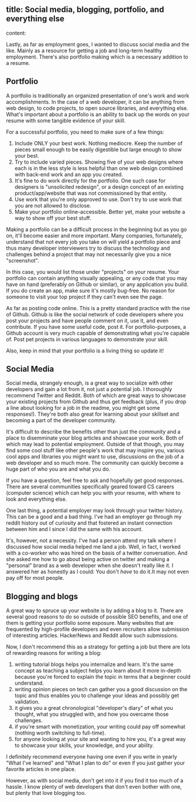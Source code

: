 title: Social media, blogging, portfolio, and everything else
-----
content:

Lastly, as far as employment goes, I wanted to discuss social media and the like. Mainly as a resource for getting a job and long-term healthy employment. There's also portfolio making which is a necessary addition to a resume.

## Portfolio

A portfolio is traditionally an organized presentation of one's work and work accomplishments. In the case of a web developer, it can be anything from web design, to code projects, to open source libraries, and everything else. What's important about a portfolio is an ability to back up the words on your resume with some tangible evidence of your skill.

For a successful portfolio, you need to make sure of a few things:

1. Include ONLY your best work. Nothing mediocre. Keep the number of pieces small enough to be easily digestible but large enough to show your best.
2. Try to include varied pieces. Showing five of your web designs where each is in the less style is less helpful than one web design combined with back-end work and an app you created.
3. It's fine to do work directly for the portfolio. One such case for designers is "unsolicited redesign", or a design concept of an existing product/app/website that was not commissioned by that entity.
4. Use work that you're only approved to use. Don't try to use work that you are not allowed to disclose.
5. Make your portfolio online-accessible. Better yet, make your website a way to show off your best stuff.

Making a portfolio can be a difficult process in the beginning but as you go on, it'll become easier and more important. Many companies, fortunately, understand that not every job you take on will yield a portfolio piece and thus many developer interviewers try to discuss the technology and challenges behind a project that may not necessarily give you a nice "screenshot".

In this case, you would list those under "projects" on your resume. Your portfolio can contain anything visually appealing, or any code that you may have on hand (preferably on Github or similar), or any application you build. If you do create an app, make sure it's mostly bug-free. No reason for someone to visit your top project if they can't even see the page.

As far as posting code online. This is a pretty standard practice with the rise of Github. Github is like the social network of code developers where you post your projects and have people comment on it, use it, and even contribute. If you have some useful code, post it. For portfolio-purposes, a Github account is very much capable of demonstrating what you're capable of. Post pet projects in various languages to demonstrate your skill.

Also, keep in mind that your portfolio is a living thing so update it!

## Social Media

Social media, strangely enough, is a great way to socialize with other developers and gain a lot from it, not just a potential job. I thoroughly recommend Twitter and Reddit. Both of which are great ways to showcase your existing projects from Github and thus get feedback (plus, if you drop a line about looking for a job in the readme, you might get some responses!). They're both also great for learning about your skillset and becoming a part of the developer community.

It's difficult to describe the benefits other than just the community and a place to disemminate your blog articles and showcase your work. Both of which may lead to potential employment. Outside of that though, you may find some cool stuff like other people's work that may inspire you, various cool apps and libraries you might want to use, discussions on the job of a web developer and so much more. The community can quickly become a huge part of who you are and what you do.

If you have a question, feel free to ask and hopefully get good responses. There are several communities specifically geared toward CS careers (computer science) which can help you with your resume, with where to look and everything else.

One last thing, a potential employer may look through your twitter history. This can be a good and a bad thing. I've had an employer go through my reddit history out of curiosity and that fostered an instant connection between him and I since I did the same with his account.

It's, however, not a necessity. I've had a person attend my talk where I discussed how social media helped me land a job. Well, in fact, I worked with a co-worker who was hired on the basis of a twitter conversation. And she asked me how to go about being active on twitter and making a "personal" brand as a web developer when she doesn't really like it. I answered her as honestly as I could: You don't *have* to do it.It may not even pay off for most people.

## Blogging and blogs

A great way to spruce up your website is by adding a blog to it. There are several good reasons to do so outside of possible SEO benefits, and one of them is getting your portfolio some exposure. Many websites that are frequented by high-profile developers and even recruiters allow submission of interesting articles. HackerNews and Reddit allow such submissions.

Now, I don't recommend this as a strategy for getting a job but there are lots of rewarding reasons for writing a blog:

1. writing tutorial blogs helps you internalize and learn. It's the same concept as teaching a subject helps you learn about it more in-depth because you're forced to explain the topic in terms that a beginner could understand.
2. writing opinion pieces on tech can gather you a good discussion on the topic and thus enables you to challenge your ideas and possibly get validation.
3. it gives you a great chronological "developer's diary" of what you thought, what you struggled with, and how you overcame those challenges.
4. if you're smart with monetization, your writing could pay off somewhat (nothing worth switching to full-time).
5. for anyone looking at your site and wanting to hire you, it's a great way to showcase your skills, your knowledge, and your ability.

I definitely recommend everyone having one even if you write in yearly "What I've learned" and "What I plan to do" or even if you just gather your favorite articles in one place.

However, as with social media, don't get into it if you find it too much of a hassle. I know plenty of web developers that don't even bother with one, but plenty that love blogging too.

